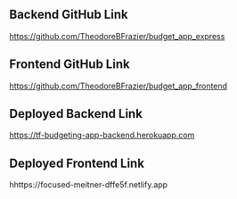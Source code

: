 ## Backend GitHub Link
https://github.com/TheodoreBFrazier/budget_app_express

## Frontend GitHub Link
https://github.com/TheodoreBFrazier/budget_app_frontend

## Deployed Backend Link
https://tf-budgeting-app-backend.herokuapp.com

## Deployed Frontend Link
hhttps://focused-meitner-dffe5f.netlify.app